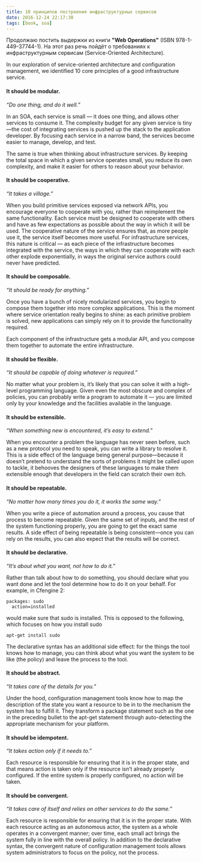```yaml
---
title: 10 принципов построения инфраструктурных сервисов
date: 2016-12-24 22:17:38
tags: [book, soa]
---
```

Продолжаю постить выдержки из книги **"Web Operations"** (ISBN 978-1-449-37744-1). На этот раз речь пойдёт о требованиях к инфраструктурным сервисам (Service-Oriented Architecture).

In our exploration of service-oriented architecture and configuration management, we identified 10 core principles of a good infrastructure service.

#### It should be modular.

*“Do one thing, and do it well.”*

In an SOA, each service is small — it does one thing, and allows other services to consume it. The complexity budget for any given service is tiny—the cost of integrating services is pushed up the stack to the application developer. By focusing each service in a narrow band, the services become easier to manage, develop, and test.

The same is true when thinking about infrastructure services. By keeping the total space in which a given service operates small, you reduce its own complexity, and make it easier for others to reason about your behavior.

#### It should be cooperative.

*“It takes a village.”*

When you build primitive services exposed via network APIs, you encourage everyone to cooperate with you, rather than reimplement the same functionality. Each service must be designed to cooperate with others and have as few expectations as possible about the way in which it will be used.
The cooperative nature of the service ensures that, as more people use it, the service itself becomes more useful. For infrastructure services, this nature is critical — as each piece of the infrastructure becomes integrated with the service, the ways in which they can cooperate with each other explode exponentially, in ways the original service authors could never have predicted.

#### It should be composable.

*“It should be ready for anything.”*

Once you have a bunch of nicely modularized services, you begin to compose them together into more complex applications. This is the moment where service orientation really begins to shine: as each primitive problem is solved, new applications can simply rely on it to provide the functionality required.

Each component of the infrastructure gets a modular API, and you compose them together to automate the entire infrastructure.

#### It should be flexible.

*“It should be capable of doing whatever is required.”*

No matter what your problem is, it’s likely that you can solve it with a high-level programming language. Given even the most obscure and complex of policies, you can probably write a program to automate it — you are limited only by your knowledge and the facilities available in the language.

#### It should be extensible.

*“When something new is encountered, it’s easy to extend.”*

When you encounter a problem the language has never seen before, such as a new protocol you need to speak, you can write a library to resolve it. This is a side effect of the language being general purpose—because it doesn’t pretend to understand the sorts of problems it might be called upon to tackle, it behooves the designers of these languages to make them extensible enough that developers in the field can scratch their own itch.

#### It should be repeatable.

*“No matter how many times you do it, it works the same way.”*

When you write a piece of automation around a process, you cause that process to become repeatable. Given the same set of inputs, and the rest of the system functioning properly, you are going to get the exact same results. A side effect of being repeatable is being consistent—once you can rely on the results, you can also expect that the results will be correct.

#### It should be declarative.

*“It’s about what you want, not how to do it.”*

Rather than talk about how to do something, you should declare what you want done and let the tool determine how to do it on your behalf. For example, in Cfengine 2:
```
packages: sudo
  action=installed
```
would make sure that sudo is installed. This is opposed to the following, which focuses on how you install sudo
```
apt-get install sudo
```
The declarative syntax has an additional side effect: for the things the tool knows how to manage, you can think about what you want the system to be like (the policy) and leave the process to the tool.

#### It should be abstract.

*“It takes care of the details for you.”*

Under the hood, configuration management tools know how to map the description of the state you want a resource to be in to the mechanism the system has to fulfill it. They transform a package statement such as the one in the preceding bullet to the apt-get statement through auto-detecting the appropriate mechanism for your platform.

#### It should be idempotent.

*“It takes action only if it needs to.”*

Each resource is responsible for ensuring that it is in the proper state, and that means action is taken only if the resource isn’t already properly configured. If the entire system is properly configured, no action will be taken.

#### It should be convergent.

*“It takes care of itself and relies on other services to do the same.”*

Each resource is responsible for ensuring that it is in the proper state. With each resource acting as an autonomous actor, the system as a whole operates in a convergent manner; over time, each small act brings the system fully in line with the overall policy. In addition to the declarative syntax, the convergent nature of configuration management tools allows system administrators to focus on the policy, not the process.
